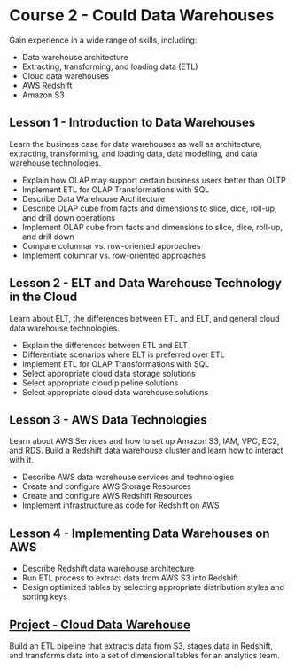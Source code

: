 # Course 2 - Could Data Warehouses
Gain experience in a wide range of skills, including:
* Data warehouse architecture
* Extracting, transforming, and loading data (ETL)
* Cloud data warehouses
* AWS Redshift
* Amazon S3

## Lesson 1 - Introduction to Data Warehouses
Learn the business case for data warehouses as well as architecture, extracting, transforming, and loading data, data modelling, and data warehouse technologies.
* Explain how OLAP may support certain business users better than OLTP
* Implement ETL for OLAP Transformations with SQL
* Describe Data Warehouse Architecture
* Describe OLAP cube from facts and dimensions to slice, dice, roll-up, and drill down operations
* Implement OLAP cube from facts and dimensions to slice, dice, roll-up, and drill down 
* Compare columnar vs. row-oriented approaches
* Implement columnar vs. row-oriented approaches

## Lesson 2 - ELT and Data Warehouse Technology in the Cloud
Learn about ELT, the differences between ETL and ELT, and general cloud data warehouse technologies.
* Explain the differences between ETL and ELT
* Differentiate scenarios where ELT is preferred over ETL
* Implement ETL for OLAP Transformations with SQL
* Select appropriate cloud data storage solutions 
* Select appropriate cloud pipeline solutions 
* Select appropriate cloud data warehouse solutions 

## Lesson 3 - AWS Data Technologies
Learn about AWS Services and how to set up Amazon S3, IAM, VPC, EC2, and RDS. Build a Redshift data warehouse cluster and learn how to interact with it.
* Describe AWS data warehouse services and technologies 
* Create and configure AWS Storage Resources
* Create and configure AWS Redshift Resources
* Implement infrastructure as code for Redshift on AWS

## Lesson 4 - Implementing Data Warehouses on AWS
* Describe Redshift data warehouse architecture
* Run ETL process to extract data from AWS S3 into Redshift 
* Design optimized tables by selecting appropriate distribution styles and sorting keys 


## [Project - Cloud Data Warehouse](./Project%202-Data%20Warehouse/)
Build an ETL pipeline that extracts data from S3, stages data in Redshift, and transforms data into a set of dimensional tables for an analytics team.